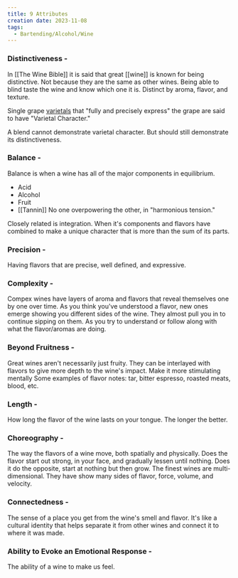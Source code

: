```yaml
---
title: 9 Attributes
creation date: 2023-11-08
tags:
  - Bartending/Alcohol/Wine
---
```


### Distinctiveness - 
In [[The Wine Bible]] it is said that great [[wine]] is known for being distinctive. Not because they are the same as other wines. 
Being able to blind taste the wine and know which one it is. 
Distinct by aroma, flavor, and texture.

Single grape [varietals](Varietal) that "fully and precisely express" the grape are said to have "Varietal Character."

A blend cannot demonstrate varietal character. But should still demonstrate its distinctiveness. 

### Balance -
Balance is when a wine has all of the major components in equilibrium. 
- Acid
- Alcohol
- Fruit
- [[Tannin]]
No one overpowering the other, in "harmonious tension."

Closely related is integration. When it's components and flavors have combined to make a unique character that is more than the sum of its parts. 

### Precision - 
Having flavors that are precise, well defined, and expressive. 

### Complexity - 
Compex wines have layers of aroma and flavors that reveal themselves one by one over time. 
As you think you've understood a flavor, new ones emerge showing you different sides of the wine. 
They almost pull you in to continue sipping on them. As you try to understand or follow along with what the flavor/aromas are doing. 

### Beyond Fruitness - 
Great wines aren't necessarily just fruity. 
They can be interlayed with flavors to give more depth to the wine's impact. Make it more stimulating mentally 
Some examples of flavor notes: tar, bitter espresso, roasted meats, blood, etc. 

### Length -
How long the flavor of the wine lasts on your tongue. 
The longer the better.

### Choreography -
The way the flavors of a wine move, both spatially and physically. 
Does the flavor start out strong, in your face, and gradually lessen until nothing. 
Does it do the opposite, start at nothing but then grow. 
The finest wines are multi-dimensional. They have show many sides of flavor, force, volume, and velocity. 

### Connectedness - 
The sense of a place you get from the wine's smell and flavor. 
It's like a cultural identity that helps separate it from other wines and connect it to where it was made. 

### Ability to Evoke an Emotional Response - 
The ability of a wine to make us feel.
